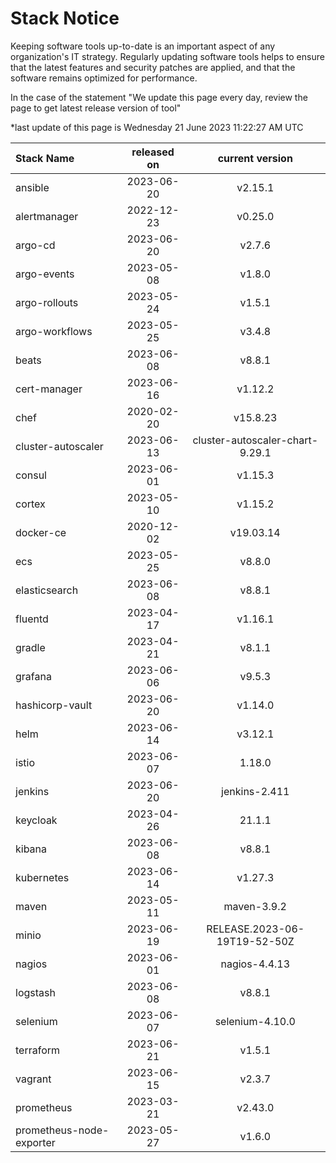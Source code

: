 # Stack Notice  
  

Keeping software tools up-to-date is an important aspect of any organization's IT strategy. Regularly updating software tools helps to ensure that the latest features and security patches are applied, and that the software remains optimized for performance.

In the case of the statement "We update this page every day, review the page to get latest release version of tool"  

*last update of this page is Wednesday 21 June 2023 11:22:27 AM UTC

<center>

| Stack Name | released on    | current version    |
| :----- | :---: | :---: |
|ansible|2023-06-20|v2.15.1|
|alertmanager|2022-12-23|v0.25.0|
|argo-cd|2023-06-20|v2.7.6|
|argo-events|2023-05-08|v1.8.0|
|argo-rollouts|2023-05-24|v1.5.1|
|argo-workflows|2023-05-25|v3.4.8|
|beats|2023-06-08|v8.8.1|
|cert-manager|2023-06-16|v1.12.2|
|chef|2020-02-20|v15.8.23|
|cluster-autoscaler|2023-06-13|cluster-autoscaler-chart-9.29.1|
|consul|2023-06-01|v1.15.3|
|cortex|2023-05-10|v1.15.2|
|docker-ce|2020-12-02|v19.03.14|
|ecs|2023-05-25|v8.8.0|
|elasticsearch|2023-06-08|v8.8.1|
|fluentd|2023-04-17|v1.16.1|
|gradle|2023-04-21|v8.1.1|
|grafana|2023-06-06|v9.5.3|
|hashicorp-vault|2023-06-20|v1.14.0|
|helm|2023-06-14|v3.12.1|
|istio|2023-06-07|1.18.0|
|jenkins|2023-06-20|jenkins-2.411|
|keycloak|2023-04-26|21.1.1|
|kibana|2023-06-08|v8.8.1|
|kubernetes|2023-06-14|v1.27.3|
|maven|2023-05-11|maven-3.9.2|
|minio|2023-06-19|RELEASE.2023-06-19T19-52-50Z|
|nagios|2023-06-01|nagios-4.4.13|
|logstash|2023-06-08|v8.8.1|
|selenium|2023-06-07|selenium-4.10.0|
|terraform|2023-06-21|v1.5.1|
|vagrant|2023-06-15|v2.3.7|
|prometheus|2023-03-21|v2.43.0|
|prometheus-node-exporter|2023-05-27|v1.6.0|

</center>
